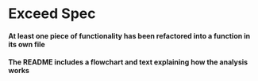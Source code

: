 # Exceed Spec

#### At least one piece of functionality has been refactored into a function in its own file

#### The README includes a flowchart and text explaining how the analysis works

